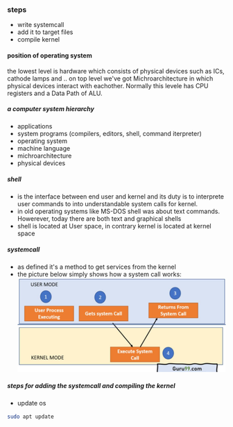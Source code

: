 ### steps
- write systemcall
- add it to target files
- compile kernel

#### position of operating system
the lowest level is hardware which consists of physical devices such as ICs, cathode lamps and ..
on top level we've got Michroarchitecture in which physical devices interact with eachother. Normally this levele has CPU registers and a Data Path of ALU.

##### a computer system hierarchy
- applications
- system programs (compilers, editors, shell, command iterpreter)
- operating system
- machine language
- michroarchitecture
- physical devices

##### shell
- is the interface between end user and kernel and its duty is to interprete user commands to into understandable system calls for kernel.
- in old operating systems like MS-DOS shell was about text commands. Howerever, today there are both text and graphical shells
- shell is located at User space, in contrary kernel is located at kernel space

##### systemcall
- as defined it's a method to get services from the kernel
- the picture below simply shows how a system call works:
![](https://github.com/v-nafiseh/Kernel/blob/main/syscall.JPG)

##### steps for adding the systemcall and compiling the kernel
- update os
```sh 
sudo apt update
```








